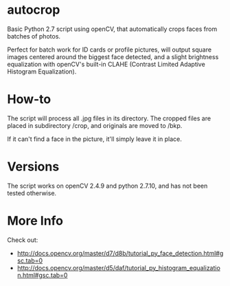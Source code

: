 # autocrop
Basic Python 2.7 script using openCV, that automatically crops faces from batches of photos.

Perfect for batch work for ID cards or profile pictures, will output square images centered around the biggest face detected, and a slight brightness equalization with openCV's built-in CLAHE (Contrast Limited Adaptive Histogram Equalization).

# How-to
The script will process all .jpg files in its directory. The cropped files are placed in subdirectory /crop, and originals are moved to /bkp.

If it can't find a face in the picture, it'll simply leave it in place.

# Versions
The script works on openCV 2.4.9 and python 2.7.10, and has not been tested otherwise.

# More Info
Check out:
* http://docs.opencv.org/master/d7/d8b/tutorial_py_face_detection.html#gsc.tab=0
* http://docs.opencv.org/master/d5/daf/tutorial_py_histogram_equalization.html#gsc.tab=0
